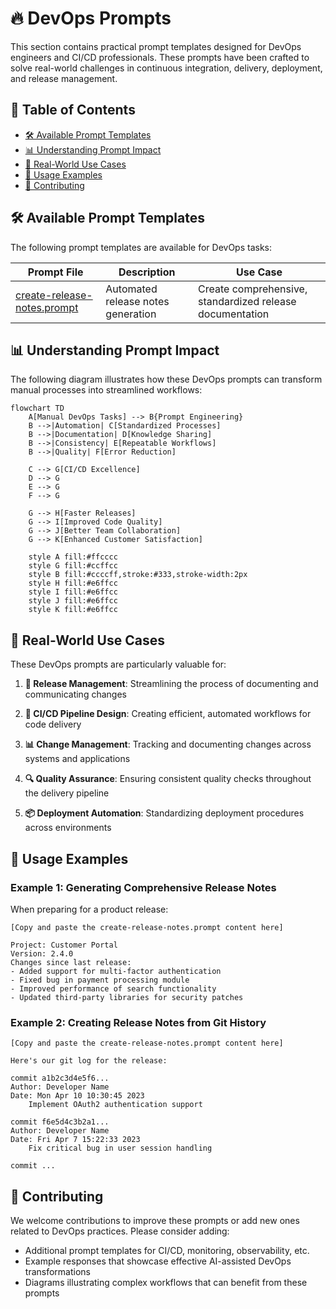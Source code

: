 # 🔥 DevOps Prompts

This section contains practical prompt templates designed for DevOps engineers and CI/CD professionals. These prompts have been crafted to solve real-world challenges in continuous integration, delivery, deployment, and release management.

## 📑 Table of Contents

- [🛠️ Available Prompt Templates](#available-prompt-templates)
- [📊 Understanding Prompt Impact](#understanding-prompt-impact)
- [🌟 Real-World Use Cases](#real-world-use-cases)
- [📝 Usage Examples](#usage-examples)
- [👥 Contributing](#contributing)

## 🛠️ Available Prompt Templates

The following prompt templates are available for DevOps tasks:

| Prompt File | Description | Use Case |
|-------------|-------------|----------|
| [create-release-notes.prompt](./create-release-notes.prompt) | Automated release notes generation | Create comprehensive, standardized release documentation |

## 📊 Understanding Prompt Impact

The following diagram illustrates how these DevOps prompts can transform manual processes into streamlined workflows:

```mermaid
flowchart TD
    A[Manual DevOps Tasks] --> B{Prompt Engineering}
    B -->|Automation| C[Standardized Processes]
    B -->|Documentation| D[Knowledge Sharing]
    B -->|Consistency| E[Repeatable Workflows]
    B -->|Quality| F[Error Reduction]
    
    C --> G[CI/CD Excellence]
    D --> G
    E --> G
    F --> G
    
    G --> H[Faster Releases]
    G --> I[Improved Code Quality]
    G --> J[Better Team Collaboration]
    G --> K[Enhanced Customer Satisfaction]
    
    style A fill:#ffcccc
    style G fill:#ccffcc
    style B fill:#ccccff,stroke:#333,stroke-width:2px
    style H fill:#e6ffcc
    style I fill:#e6ffcc
    style J fill:#e6ffcc
    style K fill:#e6ffcc
```

## 🌟 Real-World Use Cases

These DevOps prompts are particularly valuable for:

1. **🚀 Release Management**: Streamlining the process of documenting and communicating changes

2. **🔄 CI/CD Pipeline Design**: Creating efficient, automated workflows for code delivery

3. **📊 Change Management**: Tracking and documenting changes across systems and applications

4. **🔍 Quality Assurance**: Ensuring consistent quality checks throughout the delivery pipeline

5. **📦 Deployment Automation**: Standardizing deployment procedures across environments

## 📝 Usage Examples

### Example 1: Generating Comprehensive Release Notes

When preparing for a product release:

```
[Copy and paste the create-release-notes.prompt content here]

Project: Customer Portal
Version: 2.4.0
Changes since last release:
- Added support for multi-factor authentication
- Fixed bug in payment processing module
- Improved performance of search functionality
- Updated third-party libraries for security patches
```

### Example 2: Creating Release Notes from Git History

```
[Copy and paste the create-release-notes.prompt content here]

Here's our git log for the release:

commit a1b2c3d4e5f6...
Author: Developer Name
Date: Mon Apr 10 10:30:45 2023
    Implement OAuth2 authentication support

commit f6e5d4c3b2a1...
Author: Developer Name
Date: Fri Apr 7 15:22:33 2023
    Fix critical bug in user session handling

commit ...
```

## 👥 Contributing

We welcome contributions to improve these prompts or add new ones related to DevOps practices. Please consider adding:

- Additional prompt templates for CI/CD, monitoring, observability, etc.
- Example responses that showcase effective AI-assisted DevOps transformations
- Diagrams illustrating complex workflows that can benefit from these prompts
